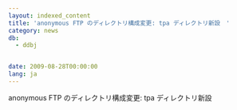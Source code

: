 ```yaml
---
layout: indexed_content
title: 'anonymous FTP のディレクトリ構成変更: tpa ディレクトリ新設　'
category: news
db:
  - ddbj


date: 2009-08-28T00:00:00
lang: ja
---
```


anonymous FTP のディレクトリ構成変更: tpa ディレクトリ新設
